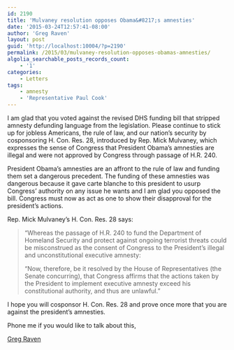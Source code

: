 ```yaml
---
id: 2190
title: 'Mulvaney resolution opposes Obama&#8217;s amnesties'
date: '2015-03-24T12:57:41-08:00'
author: 'Greg Raven'
layout: post
guid: 'http://localhost:10004/?p=2190'
permalink: /2015/03/mulvaney-resolution-opposes-obamas-amnesties/
algolia_searchable_posts_records_count:
    - '1'
categories:
    - Letters
tags:
    - amnesty
    - 'Representative Paul Cook'
---
```


I am glad that you voted against the revised DHS funding bill that stripped amnesty defunding language from the legislation. Please continue to stick up for jobless Americans, the rule of law, and our nation’s security by cosponsoring H. Con. Res. 28, introduced by Rep. Mick Mulvaney, which expresses the sense of Congress that President Obama’s amnesties are illegal and were not approved by Congress through passage of H.R. 240.

President Obama’s amnesties are an affront to the rule of law and funding them set a dangerous precedent. The funding of these amnesties was dangerous because it gave carte blanche to this president to usurp Congress’ authority on any issue he wants and I am glad you opposed the bill. Congress must now as act as one to show their disapproval for the president’s actions.

Rep. Mick Mulvaney’s H. Con. Res. 28 says:

> “Whereas the passage of H.R. 240 to fund the Department of Homeland Security and protect against ongoing terrorist threats could be misconstrued as the consent of Congress to the President’s illegal and unconstitutional executive amnesty:
> 
> “Now, therefore, be it resolved by the House of Representatives (the Senate concurring), that Congress affirms that the actions taken by the President to implement executive amnesty exceed his constitutional authority, and thus are unlawful.”

I hope you will cosponsor H. Con. Res. 28 and prove once more that you are against the president’s amnesties.

Phone me if you would like to talk about this,

[Greg Raven](https://www.gregraven.org/)